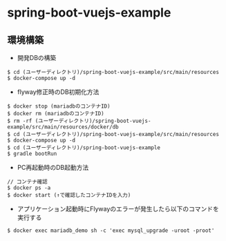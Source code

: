 # spring-boot-vuejs-example

## 環境構築

- 開発DBの構築

```
$ cd (ユーザーディレクトリ)/spring-boot-vuejs-example/src/main/resources
$ docker-compose up -d
```

- flyway修正時のDB初期化方法
```
$ docker stop (mariadbのコンテナID)
$ docker rm (mariadbのコンテナID)
$ rm -rf (ユーザーディレクトリ)/spring-boot-vuejs-example/src/main/resources/docker/db
$ cd (ユーザーディレクトリ)/spring-boot-vuejs-example/src/main/resources
$ docker-compose up -d
$ cd (ユーザーディレクトリ)/spring-boot-vuejs-example
$ gradle bootRun
```

- PC再起動時のDB起動方法
```
// コンテナ確認
$ docker ps -a
$ docker start (↑で確認したコンテナIDを入力)
```

- アプリケーション起動時にFlywayのエラーが発生したら以下のコマンドを実行する

```
$ docker exec mariadb_demo sh -c 'exec mysql_upgrade -uroot -proot'
```

